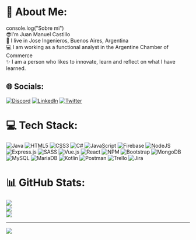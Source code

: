 # 💫 About Me:
 console.log("Sobre mi")<br>😎I’m Juan Manuel Castillo<br>📍 I live in Jose Ingenieros, Buenos Aires, Argentina<br>💻 I am working as a functional analyst in the Argentine Chamber of Commerce<br>✨ I am a person who likes to innovate, learn and reflect on what I have learned.


## 🌐 Socials:
[![Discord](https://img.shields.io/badge/Discord-%237289DA.svg?logo=discord&logoColor=white)](https://discord.gg/gauch0.ar) [![LinkedIn](https://img.shields.io/badge/LinkedIn-%230077B5.svg?logo=linkedin&logoColor=white)](https://www.linkedin.com/in/juan-m-castillo-/) [![Twitter](https://img.shields.io/badge/Twitter-%231DA1F2.svg?logo=Twitter&logoColor=white)](https://twitter.com/https://x.com/Gauch04) 

# 💻 Tech Stack:
![Java](https://img.shields.io/badge/java-%23ED8B00.svg?style=flat&logo=java&logoColor=white) ![HTML5](https://img.shields.io/badge/html5-%23E34F26.svg?style=flat&logo=html5&logoColor=white) ![CSS3](https://img.shields.io/badge/css3-%231572B6.svg?style=flat&logo=css3&logoColor=white) ![C#](https://img.shields.io/badge/c%23-%23239120.svg?style=flat&logo=c-sharp&logoColor=white) ![JavaScript](https://img.shields.io/badge/javascript-%23323330.svg?style=flat&logo=javascript&logoColor=%23F7DF1E) ![Firebase](https://img.shields.io/badge/firebase-%23039BE5.svg?style=flat&logo=firebase) ![NodeJS](https://img.shields.io/badge/node.js-6DA55F?style=flat&logo=node.js&logoColor=white) ![Express.js](https://img.shields.io/badge/express.js-%23404d59.svg?style=flat&logo=express&logoColor=%2361DAFB) ![SASS](https://img.shields.io/badge/SASS-hotpink.svg?style=flat&logo=SASS&logoColor=white) ![Vue.js](https://img.shields.io/badge/vuejs-%2335495e.svg?style=flat&logo=vuedotjs&logoColor=%234FC08D) ![React](https://img.shields.io/badge/react-%2320232a.svg?style=flat&logo=react&logoColor=%2361DAFB) ![NPM](https://img.shields.io/badge/NPM-%23000000.svg?style=flat&logo=npm&logoColor=white) ![Bootstrap](https://img.shields.io/badge/bootstrap-%23563D7C.svg?style=flat&logo=bootstrap&logoColor=white) ![MongoDB](https://img.shields.io/badge/MongoDB-%234ea94b.svg?style=flat&logo=mongodb&logoColor=white) ![MySQL](https://img.shields.io/badge/mysql-%2300f.svg?style=flat&logo=mysql&logoColor=white) ![MariaDB](https://img.shields.io/badge/MariaDB-003545?style=flat&logo=mariadb&logoColor=white) ![Kotlin](https://img.shields.io/badge/kotlin-%230095D5.svg?style=flat&logo=kotlin&logoColor=white) ![Postman](https://img.shields.io/badge/Postman-FF6C37?style=flat&logo=postman&logoColor=white) ![Trello](https://img.shields.io/badge/Trello-%23026AA7.svg?style=flat&logo=Trello&logoColor=white) ![Jira](https://img.shields.io/badge/jira-%230A0FFF.svg?style=flat&logo=jira&logoColor=white)
# 📊 GitHub Stats:
![](https://github-readme-stats.vercel.app/api?username=juanmcastillo3&theme=dark&hide_border=false&include_all_commits=true&count_private=true)<br/>
![](https://github-readme-streak-stats.herokuapp.com/?user=juanmcastillo3&theme=dark&hide_border=false)<br/>
![](https://github-readme-stats.vercel.app/api/top-langs/?username=juanmcastillo3&theme=dark&hide_border=false&include_all_commits=true&count_private=true&layout=compact)

---
[![](https://visitcount.itsvg.in/api?id=juanmcastillo3&icon=0&color=0)](https://visitcount.itsvg.in)

<!-- Proudly created with GPRM ( https://gprm.itsvg.in ) -->
